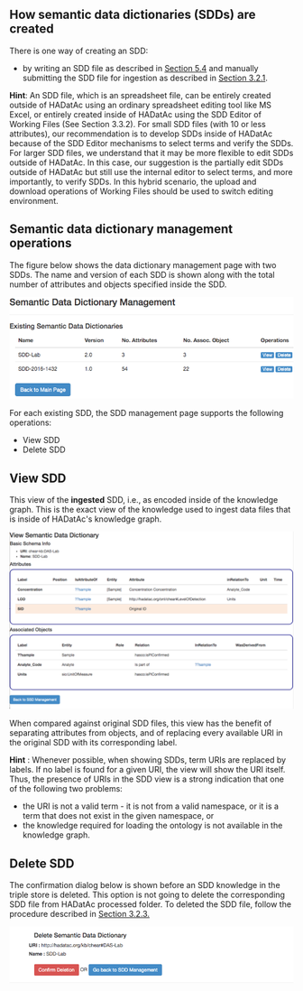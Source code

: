 ## How semantic data dictionaries (SDDs) are created

There is one way of creating an SDD: 

* by writing an SDD file as described in [Section 5.4](https://github.com/paulopinheiro1234/hadatac/wiki/5.4.-Semantic-Data-Dictionary-(SDD)) and manually submitting the SDD file for ingestion as described in [Section 3.2.1]( https://github.com/paulopinheiro1234/hadatac/wiki/3.2.-Manage-Data-File-Ingestion#321-manual-submission-of-data-file-for-ingestion). 

__Hint__: An SDD file, which is an spreadsheet file, can be entirely created outside of HADatAc using an ordinary spreadsheet editing tool like MS Excel, or entirely created inside of HADatAc using the SDD Editor of Working Files (See Section 3.3.2). For small SDD files (with 10 or less attributes), our recommendation is to develop SDDs inside of HADatAc because of the SDD Editor mechanisms to select terms and verify the SDDs. For larger SDD files, we understand that it may be more flexible to edit SDDs outside of HADatAc. In this case, our suggestion is the partially edit SDDs outside of HADatAc but still use the internal editor to select terms, and more importantly, to verify SDDs. In this hybrid scenario, the upload and download operations of Working Files should be used to switch editing environment.   

## Semantic data dictionary management operations

The figure below shows the data dictionary management page with two SDDs.  The name and version of each SDD is shown along with the total number of attributes and objects specified inside the SDD. 

![](https://raw.githubusercontent.com/paulopinheiro1234/hadatac-screenshots/master/Sec3/SDDManagement001.png)

For each existing SDD, the SDD management page supports the following operations:

* View SDD
* Delete SDD

## View SDD

This view of the __ingested__ SDD, i.e., as encoded inside of the knowledge graph. This is the exact view of the knowledge used to ingest data files that is inside of HADatAc's knowledge graph.  

![](https://raw.githubusercontent.com/paulopinheiro1234/hadatac-screenshots/master/Sec3/SDDManagement002.png)

When compared against original SDD files, this view has the benefit of separating attributes from objects, and of replacing every available URI in the original SDD with its corresponding label.

__Hint__ : Whenever possible, when showing SDDs, term URIs are replaced by labels. If no label is found for a given URI, the view will show the URI itself. Thus, the presence of URIs in the SDD view is a strong indication that one of the following two problems: 
* the URI is not a valid term - it is not from a valid namespace, or it is a term that does not exist in the given namespace, or 
* the knowledge required for loading the ontology is not available in the knowledge graph.

## Delete SDD

The confirmation dialog below is shown before an SDD knowledge in the triple store is deleted. This option is not going to delete the corresponding SDD file from HADatAc processed folder. To deleted the SDD file, follow the procedure described in [Section 3.2.3.](https://github.com/paulopinheiro1234/hadatac/wiki/3.2.-Manage-Data-File-Ingestion#323-data-file-operations) 
 
![](https://raw.githubusercontent.com/paulopinheiro1234/hadatac-screenshots/master/Sec3/SDDManagement003.png)


